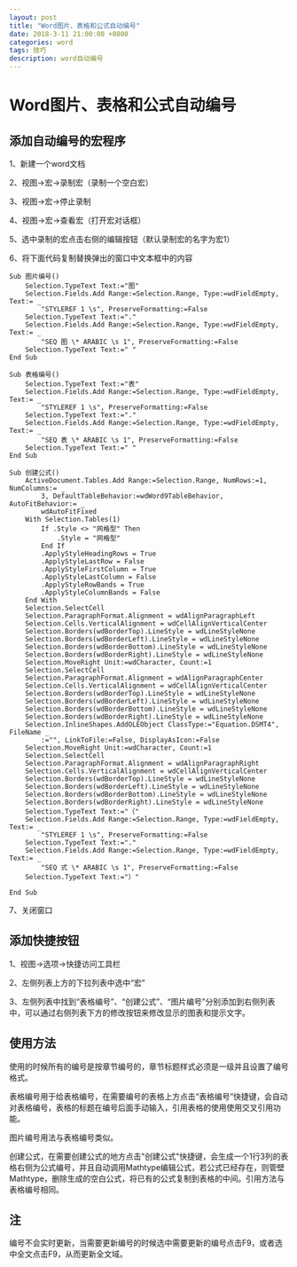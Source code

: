 ```yaml
---
layout: post
title: "Word图片、表格和公式自动编号"
date: 2018-3-11 21:00:00 +0800
categories: word
tags: 技巧
description: word自动编号
---
```

# Word图片、表格和公式自动编号

## 添加自动编号的宏程序

1、新建一个word文档

2、视图->宏->录制宏（录制一个空白宏）

3、视图->宏->停止录制

4、视图->宏->查看宏（打开宏对话框）

5、选中录制的宏点击右侧的编辑按钮（默认录制宏的名字为宏1）

6、将下面代码复制替换弹出的窗口中文本框中的内容

```
Sub 图片编号()
    Selection.TypeText Text:="图"
    Selection.Fields.Add Range:=Selection.Range, Type:=wdFieldEmpty, Text:= _
        "STYLEREF 1 \s", PreserveFormatting:=False
    Selection.TypeText Text:="."
    Selection.Fields.Add Range:=Selection.Range, Type:=wdFieldEmpty, Text:= _
        "SEQ 图 \* ARABIC \s 1", PreserveFormatting:=False
    Selection.TypeText Text:=" "
End Sub

Sub 表格编号()
    Selection.TypeText Text:="表"
    Selection.Fields.Add Range:=Selection.Range, Type:=wdFieldEmpty, Text:= _
        "STYLEREF 1 \s", PreserveFormatting:=False
    Selection.TypeText Text:="."
    Selection.Fields.Add Range:=Selection.Range, Type:=wdFieldEmpty, Text:= _
        "SEQ 表 \* ARABIC \s 1", PreserveFormatting:=False
    Selection.TypeText Text:=" "
End Sub

Sub 创建公式()
    ActiveDocument.Tables.Add Range:=Selection.Range, NumRows:=1, NumColumns:= _
        3, DefaultTableBehavior:=wdWord9TableBehavior, AutoFitBehavior:= _
        wdAutoFitFixed
    With Selection.Tables(1)
        If .Style <> "网格型" Then
            .Style = "网格型"
        End If
        .ApplyStyleHeadingRows = True
        .ApplyStyleLastRow = False
        .ApplyStyleFirstColumn = True
        .ApplyStyleLastColumn = False
        .ApplyStyleRowBands = True
        .ApplyStyleColumnBands = False
    End With
    Selection.SelectCell
    Selection.ParagraphFormat.Alignment = wdAlignParagraphLeft
    Selection.Cells.VerticalAlignment = wdCellAlignVerticalCenter
    Selection.Borders(wdBorderTop).LineStyle = wdLineStyleNone
    Selection.Borders(wdBorderLeft).LineStyle = wdLineStyleNone
    Selection.Borders(wdBorderBottom).LineStyle = wdLineStyleNone
    Selection.Borders(wdBorderRight).LineStyle = wdLineStyleNone
    Selection.MoveRight Unit:=wdCharacter, Count:=1
    Selection.SelectCell
    Selection.ParagraphFormat.Alignment = wdAlignParagraphCenter
    Selection.Cells.VerticalAlignment = wdCellAlignVerticalCenter
    Selection.Borders(wdBorderTop).LineStyle = wdLineStyleNone
    Selection.Borders(wdBorderLeft).LineStyle = wdLineStyleNone
    Selection.Borders(wdBorderBottom).LineStyle = wdLineStyleNone
    Selection.Borders(wdBorderRight).LineStyle = wdLineStyleNone
    Selection.InlineShapes.AddOLEObject ClassType:="Equation.DSMT4", FileName _
        :="", LinkToFile:=False, DisplayAsIcon:=False
    Selection.MoveRight Unit:=wdCharacter, Count:=1
    Selection.SelectCell
    Selection.ParagraphFormat.Alignment = wdAlignParagraphRight
    Selection.Cells.VerticalAlignment = wdCellAlignVerticalCenter
    Selection.Borders(wdBorderTop).LineStyle = wdLineStyleNone
    Selection.Borders(wdBorderLeft).LineStyle = wdLineStyleNone
    Selection.Borders(wdBorderBottom).LineStyle = wdLineStyleNone
    Selection.Borders(wdBorderRight).LineStyle = wdLineStyleNone
    Selection.TypeText Text:="（"
    Selection.Fields.Add Range:=Selection.Range, Type:=wdFieldEmpty, Text:= _
        "STYLEREF 1 \s", PreserveFormatting:=False
    Selection.TypeText Text:="."
    Selection.Fields.Add Range:=Selection.Range, Type:=wdFieldEmpty, Text:= _
        "SEQ 式 \* ARABIC \s 1", PreserveFormatting:=False
    Selection.TypeText Text:="）"

End Sub
```

7、关闭窗口

## 添加快捷按钮

1、视图->选项->快捷访问工具栏

2、左侧列表上方的下拉列表中选中“宏”

3、左侧列表中找到“表格编号”、“创建公式”、“图片编号”分别添加到右侧列表中，可以通过右侧列表下方的修改按钮来修改显示的图表和提示文字。

## 使用方法

使用的时候所有的编号是按章节编号的，章节标题样式必须是一级并且设置了编号格式。

表格编号用于给表格编号，在需要编号的表格上方点击“表格编号”快捷键，会自动对表格编号，表格的标题在编号后面手动输入，引用表格的使用使用交叉引用功能。

图片编号用法与表格编号类似。

创建公式，在需要创建公式的地方点击"创建公式"快捷键，会生成一个1行3列的表格右侧为公式编号，并且自动调用Mathtype编辑公式，若公式已经存在，则管壁Mathtype，删除生成的空白公式，将已有的公式复制到表格的中间。引用方法与表格编号相同。

## 注

编号不会实时更新，当需要更新编号的时候选中需要更新的编号点击F9，或者选中全文点击F9，从而更新全文域。